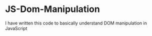 # JS-Dom-Manipulation
I have written this code to basically understand DOM manipulation in JavaScript
